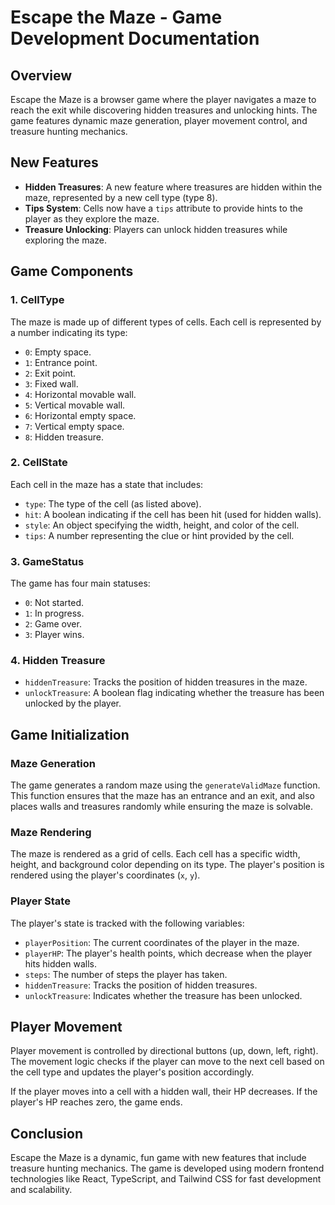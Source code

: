 
# Escape the Maze - Game Development Documentation

## Overview
Escape the Maze is a browser game where the player navigates a maze to reach the exit while discovering hidden treasures and unlocking hints. The game features dynamic maze generation, player movement control, and treasure hunting mechanics.

## New Features
- **Hidden Treasures**: A new feature where treasures are hidden within the maze, represented by a new cell type (type 8).
- **Tips System**: Cells now have a `tips` attribute to provide hints to the player as they explore the maze.
- **Treasure Unlocking**: Players can unlock hidden treasures while exploring the maze.

## Game Components

### 1. CellType
The maze is made up of different types of cells. Each cell is represented by a number indicating its type:
- `0`: Empty space.
- `1`: Entrance point.
- `2`: Exit point.
- `3`: Fixed wall.
- `4`: Horizontal movable wall.
- `5`: Vertical movable wall.
- `6`: Horizontal empty space.
- `7`: Vertical empty space.
- `8`: Hidden treasure.

### 2. CellState
Each cell in the maze has a state that includes:
- `type`: The type of the cell (as listed above).
- `hit`: A boolean indicating if the cell has been hit (used for hidden walls).
- `style`: An object specifying the width, height, and color of the cell.
- `tips`: A number representing the clue or hint provided by the cell.

### 3. GameStatus
The game has four main statuses:
- `0`: Not started.
- `1`: In progress.
- `2`: Game over.
- `3`: Player wins.

### 4. Hidden Treasure
- `hiddenTreasure`: Tracks the position of hidden treasures in the maze.
- `unlockTreasure`: A boolean flag indicating whether the treasure has been unlocked by the player.

## Game Initialization

### Maze Generation
The game generates a random maze using the `generateValidMaze` function. This function ensures that the maze has an entrance and an exit, and also places walls and treasures randomly while ensuring the maze is solvable.

### Maze Rendering
The maze is rendered as a grid of cells. Each cell has a specific width, height, and background color depending on its type. The player's position is rendered using the player's coordinates (`x`, `y`).

### Player State
The player's state is tracked with the following variables:
- `playerPosition`: The current coordinates of the player in the maze.
- `playerHP`: The player's health points, which decrease when the player hits hidden walls.
- `steps`: The number of steps the player has taken.
- `hiddenTreasure`: Tracks the position of hidden treasures.
- `unlockTreasure`: Indicates whether the treasure has been unlocked.

## Player Movement
Player movement is controlled by directional buttons (up, down, left, right). The movement logic checks if the player can move to the next cell based on the cell type and updates the player's position accordingly.

If the player moves into a cell with a hidden wall, their HP decreases. If the player's HP reaches zero, the game ends.

## Conclusion
Escape the Maze is a dynamic, fun game with new features that include treasure hunting mechanics. The game is developed using modern frontend technologies like React, TypeScript, and Tailwind CSS for fast development and scalability.
